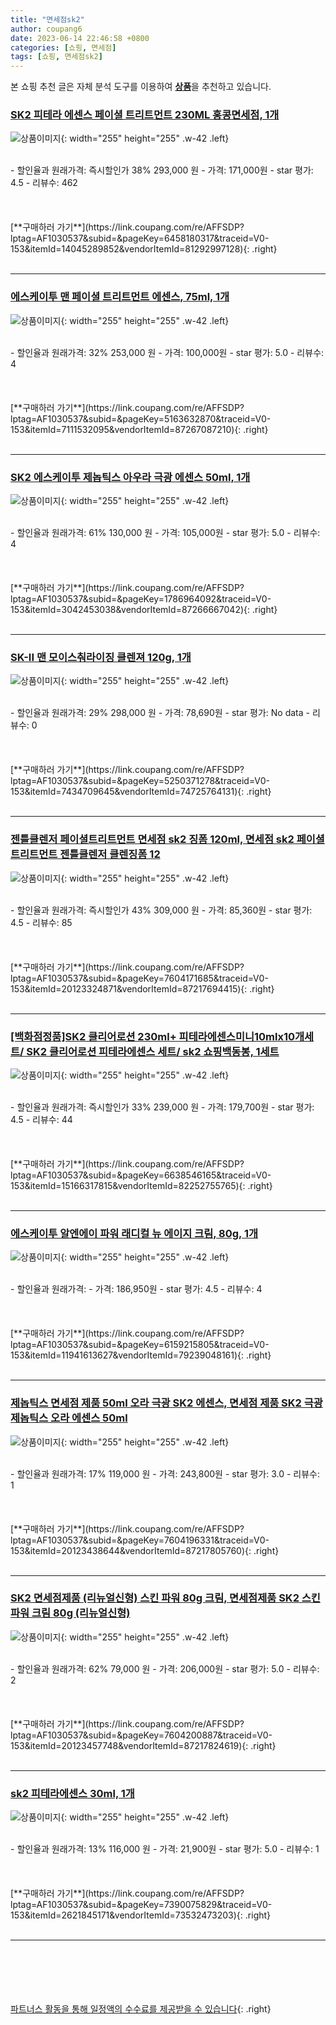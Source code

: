 ```yaml
---
title: "면세점sk2"
author: coupang6
date: 2023-06-14 22:46:58 +0800
categories: [쇼핑, 면세점]
tags: [쇼핑, 면세점sk2]
---
```


본 쇼핑 추천 글은 자체 분석 도구를 이용하여 [**상품**](https://link.coupang.com/a/bao1ui)을 추천하고 있습니다.

### [SK2 피테라 에센스 페이셜 트리트먼트 230ML 홍콩면세점, 1개](https://link.coupang.com/re/AFFSDP?lptag=AF1030537&subid=&pageKey=6458180317&traceid=V0-153&itemId=14045289852&vendorItemId=81292997128)

![상품이미지](https://thumbnail10.coupangcdn.com/thumbnails/remote/230x230ex/image/vendor_inventory/60c4/e50c6e235d80fcbc7c08d76f5b5d453912e67bdaf7685154b7eec11dc2e6.jpg){: width="255" height="255" .w-42 .left}


<br>
- 할인율과 원래가격: 즉시할인가 38%  293,000   원
- 가격: 171,000원
- star 평가: 4.5
- 리뷰수: 462
<br>
<br>
<br>
<br>
[**구매하러 가기**](https://link.coupang.com/re/AFFSDP?lptag=AF1030537&subid=&pageKey=6458180317&traceid=V0-153&itemId=14045289852&vendorItemId=81292997128){: .right}
<br>
<br>

---

### [에스케이투 맨 페이셜 트리트먼트 에센스, 75ml, 1개](https://link.coupang.com/re/AFFSDP?lptag=AF1030537&subid=&pageKey=5163632870&traceid=V0-153&itemId=7111532095&vendorItemId=87267087210)

![상품이미지](https://thumbnail8.coupangcdn.com/thumbnails/remote/230x230ex/image/vendor_inventory/12d6/5e6f5d119663d7778d743b6272b654bb13d69ff1e22714e86e95dff35ffc.png){: width="255" height="255" .w-42 .left}


<br>
- 할인율과 원래가격: 32%  253,000   원
- 가격: 100,000원
- star 평가: 5.0
- 리뷰수: 4
<br>
<br>
<br>
<br>
[**구매하러 가기**](https://link.coupang.com/re/AFFSDP?lptag=AF1030537&subid=&pageKey=5163632870&traceid=V0-153&itemId=7111532095&vendorItemId=87267087210){: .right}
<br>
<br>

---

### [SK2 에스케이투 제놉틱스 아우라 극광 에센스 50ml, 1개](https://link.coupang.com/re/AFFSDP?lptag=AF1030537&subid=&pageKey=1786964092&traceid=V0-153&itemId=3042453038&vendorItemId=87266667042)

![상품이미지](https://thumbnail10.coupangcdn.com/thumbnails/remote/230x230ex/image/vendor_inventory/7cba/fdcea411575370249fba9f8be12723ace1ea059b1537852f97922f1a75fd.png){: width="255" height="255" .w-42 .left}


<br>
- 할인율과 원래가격: 61%  130,000   원
- 가격: 105,000원
- star 평가: 5.0
- 리뷰수: 4
<br>
<br>
<br>
<br>
[**구매하러 가기**](https://link.coupang.com/re/AFFSDP?lptag=AF1030537&subid=&pageKey=1786964092&traceid=V0-153&itemId=3042453038&vendorItemId=87266667042){: .right}
<br>
<br>

---

### [SK-II 맨 모이스춰라이징 클렌져 120g, 1개](https://link.coupang.com/re/AFFSDP?lptag=AF1030537&subid=&pageKey=5250371278&traceid=V0-153&itemId=7434709645&vendorItemId=74725764131)

![상품이미지](https://thumbnail7.coupangcdn.com/thumbnails/remote/230x230ex/image/vendor_inventory/eedc/6ae3ede703d8630365354cabc008c37883bf741341d3de94e222987210f6.jpg){: width="255" height="255" .w-42 .left}


<br>
- 할인율과 원래가격: 29%  298,000   원
- 가격: 78,690원
- star 평가: No data
- 리뷰수: 0
<br>
<br>
<br>
<br>
[**구매하러 가기**](https://link.coupang.com/re/AFFSDP?lptag=AF1030537&subid=&pageKey=5250371278&traceid=V0-153&itemId=7434709645&vendorItemId=74725764131){: .right}
<br>
<br>

---

### [젠틀클렌저 페이셜트리트먼트 면세점 sk2 징폼 120ml, 면세점 sk2 페이셜트리트먼트 젠틀클렌저 클렌징폼 12](https://link.coupang.com/re/AFFSDP?lptag=AF1030537&subid=&pageKey=7604171685&traceid=V0-153&itemId=20123324871&vendorItemId=87217694415)

![상품이미지](https://thumbnail7.coupangcdn.com/thumbnails/remote/230x230ex/image/vendor_inventory/e784/ad18b3bc025fc3c25c2fd8f7a0fe9d19173089b750f51208436a8f32b1ba.png){: width="255" height="255" .w-42 .left}


<br>
- 할인율과 원래가격: 즉시할인가 43%  309,000   원
- 가격: 85,360원
- star 평가: 4.5
- 리뷰수: 85
<br>
<br>
<br>
<br>
[**구매하러 가기**](https://link.coupang.com/re/AFFSDP?lptag=AF1030537&subid=&pageKey=7604171685&traceid=V0-153&itemId=20123324871&vendorItemId=87217694415){: .right}
<br>
<br>

---

### [[백화점정품]SK2 클리어로션 230ml+ 피테라에센스미니10mlx10개세트/ SK2 클리어로션 피테라에센스 세트/ sk2 쇼핑백동봉, 1세트](https://link.coupang.com/re/AFFSDP?lptag=AF1030537&subid=&pageKey=6638546165&traceid=V0-153&itemId=15166317815&vendorItemId=82252755765)

![상품이미지](https://thumbnail10.coupangcdn.com/thumbnails/remote/230x230ex/image/vendor_inventory/a879/9d6d7eaf4bf49317d24664d5e9edc14e6cbcde1c3b3822d7df850e5deafb.JPG){: width="255" height="255" .w-42 .left}


<br>
- 할인율과 원래가격: 즉시할인가 33%  239,000   원
- 가격: 179,700원
- star 평가: 4.5
- 리뷰수: 44
<br>
<br>
<br>
<br>
[**구매하러 가기**](https://link.coupang.com/re/AFFSDP?lptag=AF1030537&subid=&pageKey=6638546165&traceid=V0-153&itemId=15166317815&vendorItemId=82252755765){: .right}
<br>
<br>

---

### [에스케이투 알엔에이 파워 래디컬 뉴 에이지 크림, 80g, 1개](https://link.coupang.com/re/AFFSDP?lptag=AF1030537&subid=&pageKey=6159215805&traceid=V0-153&itemId=11941613627&vendorItemId=79239048161)

![상품이미지](https://thumbnail10.coupangcdn.com/thumbnails/remote/230x230ex/image/vendor_inventory/66b9/4178fa85359b9c829fa50b446e45c72a1f915bccf279af2771afd78e8f33.jpg){: width="255" height="255" .w-42 .left}


<br>
- 할인율과 원래가격: 
- 가격: 186,950원
- star 평가: 4.5
- 리뷰수: 4
<br>
<br>
<br>
<br>
[**구매하러 가기**](https://link.coupang.com/re/AFFSDP?lptag=AF1030537&subid=&pageKey=6159215805&traceid=V0-153&itemId=11941613627&vendorItemId=79239048161){: .right}
<br>
<br>

---

### [제놉틱스 면세점 제품 50ml 오라 극광 SK2 에센스, 면세점 제품 SK2 극광 제놉틱스 오라 에센스 50ml](https://link.coupang.com/re/AFFSDP?lptag=AF1030537&subid=&pageKey=7604196331&traceid=V0-153&itemId=20123438644&vendorItemId=87217805760)

![상품이미지](https://thumbnail10.coupangcdn.com/thumbnails/remote/230x230ex/image/vendor_inventory/7f13/7e9555f855c7e5ff9d04f8904e5277659ccb1592df4341aec3ae22773afc.png){: width="255" height="255" .w-42 .left}


<br>
- 할인율과 원래가격: 17%  119,000   원
- 가격: 243,800원
- star 평가: 3.0
- 리뷰수: 1
<br>
<br>
<br>
<br>
[**구매하러 가기**](https://link.coupang.com/re/AFFSDP?lptag=AF1030537&subid=&pageKey=7604196331&traceid=V0-153&itemId=20123438644&vendorItemId=87217805760){: .right}
<br>
<br>

---

### [SK2 면세점제품 (리뉴얼신형) 스킨 파워 80g 크림, 면세점제품 SK2 스킨 파워 크림 80g (리뉴얼신형)](https://link.coupang.com/re/AFFSDP?lptag=AF1030537&subid=&pageKey=7604200887&traceid=V0-153&itemId=20123457748&vendorItemId=87217824619)

![상품이미지](https://thumbnail7.coupangcdn.com/thumbnails/remote/230x230ex/image/vendor_inventory/d37f/5a55033b744cea57757622a251d52ec5afa82e14d3cb067bc283bc0e1d77.png){: width="255" height="255" .w-42 .left}


<br>
- 할인율과 원래가격: 62%  79,000   원
- 가격: 206,000원
- star 평가: 5.0
- 리뷰수: 2
<br>
<br>
<br>
<br>
[**구매하러 가기**](https://link.coupang.com/re/AFFSDP?lptag=AF1030537&subid=&pageKey=7604200887&traceid=V0-153&itemId=20123457748&vendorItemId=87217824619){: .right}
<br>
<br>

---

### [sk2 피테라에센스 30ml, 1개](https://link.coupang.com/re/AFFSDP?lptag=AF1030537&subid=&pageKey=7390075829&traceid=V0-153&itemId=2621845171&vendorItemId=73532473203)

![상품이미지](https://thumbnail8.coupangcdn.com/thumbnails/remote/230x230ex/image/vendor_inventory/f31c/6d5ed17622813ed4ea4ddd575c211d9ea32406fbaae2bc7506bac1372c77.png){: width="255" height="255" .w-42 .left}


<br>
- 할인율과 원래가격: 13%  116,000   원
- 가격: 21,900원
- star 평가: 5.0
- 리뷰수: 1
<br>
<br>
<br>
<br>
[**구매하러 가기**](https://link.coupang.com/re/AFFSDP?lptag=AF1030537&subid=&pageKey=7390075829&traceid=V0-153&itemId=2621845171&vendorItemId=73532473203){: .right}
<br>
<br>

---
<br><br><br><br><br> [파트너스 활동을 통해 일정액의 수수료를 제공받을 수 있습니다](https://link.coupang.com/a/bao1ui){: .right}